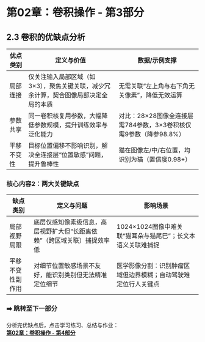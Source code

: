 # 第02章：卷积操作 - 第3部分
## 2.3 卷积的优缺点分析
| 优点类别       | 定义与价值                                                               | 数据/示例支撑                          | 
|----------------|--------------------------------------------------------------------------|----------------------------------|
| 局部连接       | 仅关注输入局部区域（如3×3），聚焦关键关联，减少冗余计算，契合图像局部决定全局的本质 | 无需关联“左上角与右下角无关像素”，降低无效运算 |
| 参数共享       | 同一卷积核复用参数，大幅降低参数规模，提升训练效率与泛化能力             | 对比：28×28图像全连接层需784参数，3×3卷积核仅需9参数（降参98.8%） | 
| 平移不变性     | 目标位置偏移不影响识别，解决全连接层“位置敏感”问题，提升鲁棒性             | 猫在图像左/中/右位置，均识别为猫（置信度0.98+） | 

### 核心内容2：两大关键缺点  
| 缺点类别       | 定义与问题                                                               | 影响场景                          | 
|----------------|--------------------------------------------------------------------------|----------------------------------|
| 局部视野局限   | 底层仅感知像素级信息，高层视野扩大但“长距离依赖”（跨区域关联）捕捉效率低 | 1024×1024图像中难关联“猫耳朵与猫尾巴”；长文本语义关联难捕捉 | 
| 平移不变性副作用 | 对细节位置敏感场景不友好，能识别类别但无法精准定位细节                  | 医学影像分割：识别肿瘤区域但边界模糊；自动驾驶难定位行人关键点 | 


### ➡️ 跳转至下一部分  
分析完优缺点后，点击学习练习、总结与作业：  
**[第02章：卷积操作 - 第4部分](chter04.md)**
